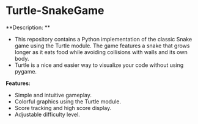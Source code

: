 # Turtle-SnakeGame

**Description: **
- This repository contains a Python implementation of the classic Snake game using the Turtle module. The game features a snake that grows longer as it eats food while avoiding collisions with walls and its own body.
- Turtle is a nice and easier way to visualize your code without using pygame.

**Features:**
- Simple and intuitive gameplay.
- Colorful graphics using the Turtle module.
- Score tracking and high score display.
- Adjustable difficulty level.
